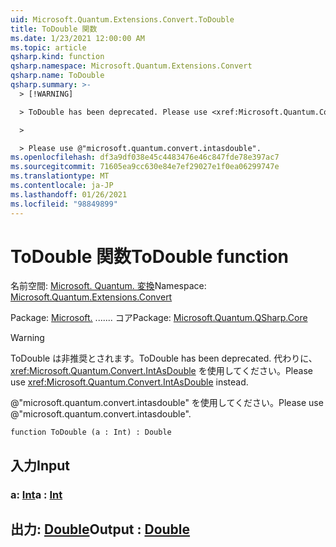 ```yaml
---
uid: Microsoft.Quantum.Extensions.Convert.ToDouble
title: ToDouble 関数
ms.date: 1/23/2021 12:00:00 AM
ms.topic: article
qsharp.kind: function
qsharp.namespace: Microsoft.Quantum.Extensions.Convert
qsharp.name: ToDouble
qsharp.summary: >-
  > [!WARNING]

  > ToDouble has been deprecated. Please use <xref:Microsoft.Quantum.Convert.IntAsDouble> instead.

  >

  > Please use @"microsoft.quantum.convert.intasdouble".
ms.openlocfilehash: df3a9df038e45c4483476e46c847fde78e397ac7
ms.sourcegitcommit: 71605ea9cc630e84e7ef29027e1f0ea06299747e
ms.translationtype: MT
ms.contentlocale: ja-JP
ms.lasthandoff: 01/26/2021
ms.locfileid: "98849899"
---
```

# <a name="todouble-function"></a><span data-ttu-id="346dd-102">ToDouble 関数</span><span class="sxs-lookup"><span data-stu-id="346dd-102">ToDouble function</span></span>

<span data-ttu-id="346dd-103">名前空間: [Microsoft. Quantum. 変換](xref:Microsoft.Quantum.Extensions.Convert)</span><span class="sxs-lookup"><span data-stu-id="346dd-103">Namespace: [Microsoft.Quantum.Extensions.Convert](xref:Microsoft.Quantum.Extensions.Convert)</span></span>

<span data-ttu-id="346dd-104">Package: [Microsoft.](https://nuget.org/packages/Microsoft.Quantum.QSharp.Core) ....... コア</span><span class="sxs-lookup"><span data-stu-id="346dd-104">Package: [Microsoft.Quantum.QSharp.Core](https://nuget.org/packages/Microsoft.Quantum.QSharp.Core)</span></span>


> [!WARNING]
> <span data-ttu-id="346dd-105">ToDouble は非推奨とされます。</span><span class="sxs-lookup"><span data-stu-id="346dd-105">ToDouble has been deprecated.</span></span> <span data-ttu-id="346dd-106">代わりに、<xref:Microsoft.Quantum.Convert.IntAsDouble> を使用してください。</span><span class="sxs-lookup"><span data-stu-id="346dd-106">Please use <xref:Microsoft.Quantum.Convert.IntAsDouble> instead.</span></span>
>
> <span data-ttu-id="346dd-107">@"microsoft.quantum.convert.intasdouble" を使用してください。</span><span class="sxs-lookup"><span data-stu-id="346dd-107">Please use @"microsoft.quantum.convert.intasdouble".</span></span>



```qsharp
function ToDouble (a : Int) : Double
```


## <a name="input"></a><span data-ttu-id="346dd-108">入力</span><span class="sxs-lookup"><span data-stu-id="346dd-108">Input</span></span>

### <a name="a--int"></a><span data-ttu-id="346dd-109">a: [Int](xref:microsoft.quantum.lang-ref.int)</span><span class="sxs-lookup"><span data-stu-id="346dd-109">a : [Int](xref:microsoft.quantum.lang-ref.int)</span></span>





## <a name="output--double"></a><span data-ttu-id="346dd-110">出力: [Double](xref:microsoft.quantum.lang-ref.double)</span><span class="sxs-lookup"><span data-stu-id="346dd-110">Output : [Double](xref:microsoft.quantum.lang-ref.double)</span></span>


